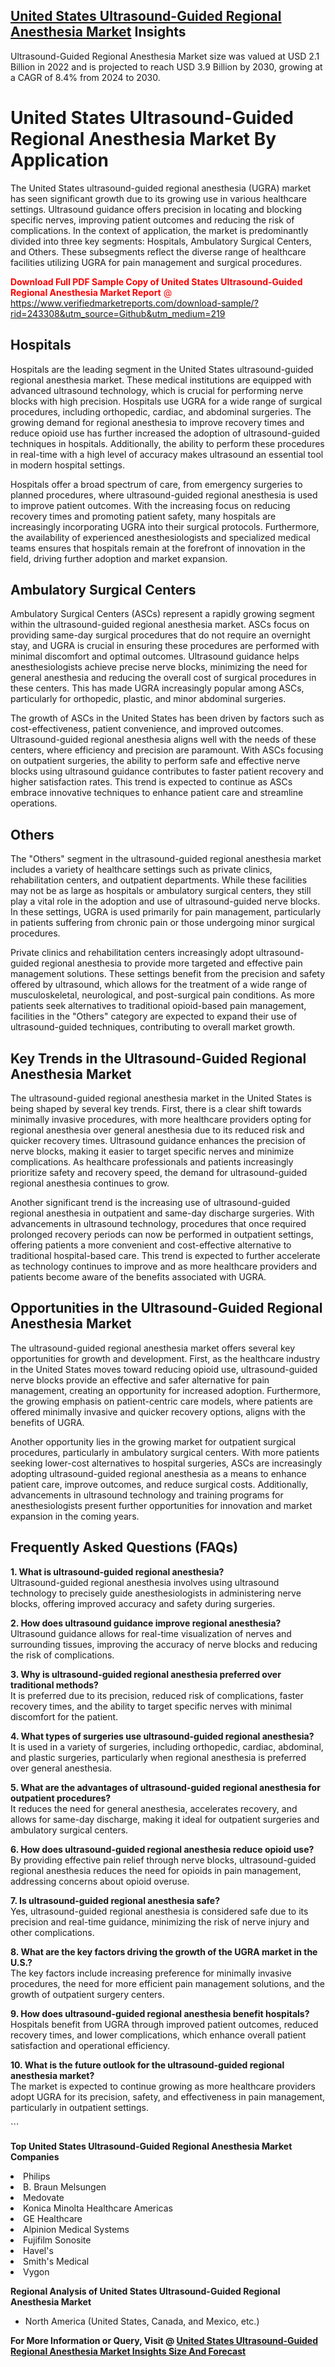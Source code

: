 <h2><a href="https://www.verifiedmarketreports.com/download-sample/?rid=243308&amp;utm_source=Github&amp;utm_medium=219" target="_blank">United States Ultrasound-Guided Regional Anesthesia Market</a> Insights</h2><p>Ultrasound-Guided Regional Anesthesia Market size was valued at USD 2.1 Billion in 2022 and is projected to reach USD 3.9 Billion by 2030, growing at a CAGR of 8.4% from 2024 to 2030.</p><p> <h1>United States Ultrasound-Guided Regional Anesthesia Market By Application</h1> <p>The United States ultrasound-guided regional anesthesia (UGRA) market has seen significant growth due to its growing use in various healthcare settings. Ultrasound guidance offers precision in locating and blocking specific nerves, improving patient outcomes and reducing the risk of complications. In the context of application, the market is predominantly divided into three key segments: Hospitals, Ambulatory Surgical Centers, and Others. These subsegments reflect the diverse range of healthcare facilities utilizing UGRA for pain management and surgical procedures.</p> <p><p><span class=""><span style="color: #ff0000;"><strong>Download Full PDF Sample Copy of United States Ultrasound-Guided Regional Anesthesia Market Report</strong> @ </span><a href="https://www.verifiedmarketreports.com/download-sample/?rid=243308&amp;utm_source=Github&amp;utm_medium=219" target="_blank">https://www.verifiedmarketreports.com/download-sample/?rid=243308&amp;utm_source=Github&amp;utm_medium=219</a></span></p></p> <h2>Hospitals</h2> <p>Hospitals are the leading segment in the United States ultrasound-guided regional anesthesia market. These medical institutions are equipped with advanced ultrasound technology, which is crucial for performing nerve blocks with high precision. Hospitals use UGRA for a wide range of surgical procedures, including orthopedic, cardiac, and abdominal surgeries. The growing demand for regional anesthesia to improve recovery times and reduce opioid use has further increased the adoption of ultrasound-guided techniques in hospitals. Additionally, the ability to perform these procedures in real-time with a high level of accuracy makes ultrasound an essential tool in modern hospital settings.</p> <p>Hospitals offer a broad spectrum of care, from emergency surgeries to planned procedures, where ultrasound-guided regional anesthesia is used to improve patient outcomes. With the increasing focus on reducing recovery times and promoting patient safety, many hospitals are increasingly incorporating UGRA into their surgical protocols. Furthermore, the availability of experienced anesthesiologists and specialized medical teams ensures that hospitals remain at the forefront of innovation in the field, driving further adoption and market expansion.</p> <h2>Ambulatory Surgical Centers</h2> <p>Ambulatory Surgical Centers (ASCs) represent a rapidly growing segment within the ultrasound-guided regional anesthesia market. ASCs focus on providing same-day surgical procedures that do not require an overnight stay, and UGRA is crucial in ensuring these procedures are performed with minimal discomfort and optimal outcomes. Ultrasound guidance helps anesthesiologists achieve precise nerve blocks, minimizing the need for general anesthesia and reducing the overall cost of surgical procedures in these centers. This has made UGRA increasingly popular among ASCs, particularly for orthopedic, plastic, and minor abdominal surgeries.</p> <p>The growth of ASCs in the United States has been driven by factors such as cost-effectiveness, patient convenience, and improved outcomes. Ultrasound-guided regional anesthesia aligns well with the needs of these centers, where efficiency and precision are paramount. With ASCs focusing on outpatient surgeries, the ability to perform safe and effective nerve blocks using ultrasound guidance contributes to faster patient recovery and higher satisfaction rates. This trend is expected to continue as ASCs embrace innovative techniques to enhance patient care and streamline operations.</p> <h2>Others</h2> <p>The "Others" segment in the ultrasound-guided regional anesthesia market includes a variety of healthcare settings such as private clinics, rehabilitation centers, and outpatient departments. While these facilities may not be as large as hospitals or ambulatory surgical centers, they still play a vital role in the adoption and use of ultrasound-guided nerve blocks. In these settings, UGRA is used primarily for pain management, particularly in patients suffering from chronic pain or those undergoing minor surgical procedures.</p> <p>Private clinics and rehabilitation centers increasingly adopt ultrasound-guided regional anesthesia to provide more targeted and effective pain management solutions. These settings benefit from the precision and safety offered by ultrasound, which allows for the treatment of a wide range of musculoskeletal, neurological, and post-surgical pain conditions. As more patients seek alternatives to traditional opioid-based pain management, facilities in the "Others" category are expected to expand their use of ultrasound-guided techniques, contributing to overall market growth.</p> <h2>Key Trends in the Ultrasound-Guided Regional Anesthesia Market</h2> <p>The ultrasound-guided regional anesthesia market in the United States is being shaped by several key trends. First, there is a clear shift towards minimally invasive procedures, with more healthcare providers opting for regional anesthesia over general anesthesia due to its reduced risk and quicker recovery times. Ultrasound guidance enhances the precision of nerve blocks, making it easier to target specific nerves and minimize complications. As healthcare professionals and patients increasingly prioritize safety and recovery speed, the demand for ultrasound-guided regional anesthesia continues to grow.</p> <p>Another significant trend is the increasing use of ultrasound-guided regional anesthesia in outpatient and same-day discharge surgeries. With advancements in ultrasound technology, procedures that once required prolonged recovery periods can now be performed in outpatient settings, offering patients a more convenient and cost-effective alternative to traditional hospital-based care. This trend is expected to further accelerate as technology continues to improve and as more healthcare providers and patients become aware of the benefits associated with UGRA.</p> <h2>Opportunities in the Ultrasound-Guided Regional Anesthesia Market</h2> <p>The ultrasound-guided regional anesthesia market offers several key opportunities for growth and development. First, as the healthcare industry in the United States moves toward reducing opioid use, ultrasound-guided nerve blocks provide an effective and safer alternative for pain management, creating an opportunity for increased adoption. Furthermore, the growing emphasis on patient-centric care models, where patients are offered minimally invasive and quicker recovery options, aligns with the benefits of UGRA.</p> <p>Another opportunity lies in the growing market for outpatient surgical procedures, particularly in ambulatory surgical centers. With more patients seeking lower-cost alternatives to hospital surgeries, ASCs are increasingly adopting ultrasound-guided regional anesthesia as a means to enhance patient care, improve outcomes, and reduce surgical costs. Additionally, advancements in ultrasound technology and training programs for anesthesiologists present further opportunities for innovation and market expansion in the coming years.</p> <h2>Frequently Asked Questions (FAQs)</h2> <p><b>1. What is ultrasound-guided regional anesthesia?</b><br>Ultrasound-guided regional anesthesia involves using ultrasound technology to precisely guide anesthesiologists in administering nerve blocks, offering improved accuracy and safety during surgeries.</p> <p><b>2. How does ultrasound guidance improve regional anesthesia?</b><br>Ultrasound guidance allows for real-time visualization of nerves and surrounding tissues, improving the accuracy of nerve blocks and reducing the risk of complications.</p> <p><b>3. Why is ultrasound-guided regional anesthesia preferred over traditional methods?</b><br>It is preferred due to its precision, reduced risk of complications, faster recovery times, and the ability to target specific nerves with minimal discomfort for the patient.</p> <p><b>4. What types of surgeries use ultrasound-guided regional anesthesia?</b><br>It is used in a variety of surgeries, including orthopedic, cardiac, abdominal, and plastic surgeries, particularly when regional anesthesia is preferred over general anesthesia.</p> <p><b>5. What are the advantages of ultrasound-guided regional anesthesia for outpatient procedures?</b><br>It reduces the need for general anesthesia, accelerates recovery, and allows for same-day discharge, making it ideal for outpatient surgeries and ambulatory surgical centers.</p> <p><b>6. How does ultrasound-guided regional anesthesia reduce opioid use?</b><br>By providing effective pain relief through nerve blocks, ultrasound-guided regional anesthesia reduces the need for opioids in pain management, addressing concerns about opioid overuse.</p> <p><b>7. Is ultrasound-guided regional anesthesia safe?</b><br>Yes, ultrasound-guided regional anesthesia is considered safe due to its precision and real-time guidance, minimizing the risk of nerve injury and other complications.</p> <p><b>8. What are the key factors driving the growth of the UGRA market in the U.S.?</b><br>The key factors include increasing preference for minimally invasive procedures, the need for more efficient pain management solutions, and the growth of outpatient surgery centers.</p> <p><b>9. How does ultrasound-guided regional anesthesia benefit hospitals?</b><br>Hospitals benefit from UGRA through improved patient outcomes, reduced recovery times, and lower complications, which enhance overall patient satisfaction and operational efficiency.</p> <p><b>10. What is the future outlook for the ultrasound-guided regional anesthesia market?</b><br>The market is expected to continue growing as more healthcare providers adopt UGRA for its precision, safety, and effectiveness in pain management, particularly in outpatient settings.</p> ```</p><p><strong>Top United States Ultrasound-Guided Regional Anesthesia Market Companies</strong></p><div data-test-id=""><p><li>Philips</li><li> B. Braun Melsungen</li><li> Medovate</li><li> Konica Minolta Healthcare Americas</li><li> GE Healthcare</li><li> Alpinion Medical Systems</li><li> Fujifilm Sonosite</li><li> Havel's</li><li> Smith's Medical</li><li> Vygon</li></p><div><strong>Regional Analysis of&nbsp;United States Ultrasound-Guided Regional Anesthesia Market</strong></div><ul><li dir="ltr"><p dir="ltr">North America&nbsp;(United States, Canada, and Mexico, etc.)</p></li></ul><p><strong>For More Information or Query, Visit @&nbsp;</strong><strong><a href="https://www.verifiedmarketreports.com/product/ultrasound-guided-regional-anesthesia-market/?utm_source=Github&amp;utm_medium=219" target="_blank">United States Ultrasound-Guided Regional Anesthesia Market Insights Size And Forecast</a></strong></p></div>
